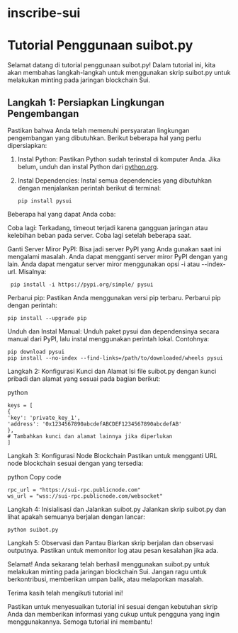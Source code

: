# inscribe-sui

# Tutorial Penggunaan suibot.py

Selamat datang di tutorial penggunaan suibot.py! Dalam tutorial ini, kita akan membahas langkah-langkah untuk menggunakan skrip suibot.py untuk melakukan minting pada jaringan blockchain Sui.

## Langkah 1: Persiapkan Lingkungan Pengembangan

Pastikan bahwa Anda telah memenuhi persyaratan lingkungan pengembangan yang dibutuhkan. Berikut beberapa hal yang perlu dipersiapkan:

1. Instal Python: Pastikan Python sudah terinstal di komputer Anda. Jika belum, unduh dan instal Python dari [python.org](https://www.python.org/).

2. Instal Dependencies: Instal semua dependencies yang dibutuhkan dengan menjalankan perintah berikut di terminal:


       pip install pysui
   
Beberapa hal yang dapat Anda coba:

Coba lagi: Terkadang, timeout terjadi karena gangguan jaringan atau kelebihan beban pada server. Coba lagi setelah beberapa saat.

Ganti Server Miror PyPI: Bisa jadi server PyPI yang Anda gunakan saat ini mengalami masalah. Anda dapat mengganti server miror PyPI dengan yang lain. Anda dapat mengatur server miror menggunakan opsi -i atau --index-url. Misalnya:



     pip install -i https://pypi.org/simple/ pysui

Perbarui pip: Pastikan Anda menggunakan versi pip terbaru. Perbarui pip dengan perintah:


    pip install --upgrade pip

Unduh dan Instal Manual: Unduh paket pysui dan dependensinya secara manual dari PyPI, lalu instal menggunakan perintah lokal. Contohnya:



    pip download pysui
    pip install --no-index --find-links=/path/to/downloaded/wheels pysui

Langkah 2: Konfigurasi Kunci dan Alamat
Isi file suibot.py dengan kunci pribadi dan alamat yang sesuai pada bagian berikut:

python


    keys = [
    {
    'key': 'private_key_1',
    'address': '0x1234567890abcdefABCDEF1234567890abcdefAB'
    },
    # Tambahkan kunci dan alamat lainnya jika diperlukan
    ]

Langkah 3: Konfigurasi Node Blockchain
Pastikan untuk mengganti URL node blockchain sesuai dengan yang tersedia:

python
Copy code

    rpc_url = "https://sui-rpc.publicnode.com"
    ws_url = "wss://sui-rpc.publicnode.com/websocket"
    
Langkah 4: Inisialisasi dan Jalankan suibot.py
Jalankan skrip suibot.py dan lihat apakah semuanya berjalan dengan lancar:


    python suibot.py
    
Langkah 5: Observasi dan Pantau
Biarkan skrip berjalan dan observasi outputnya. Pastikan untuk memonitor log atau pesan kesalahan jika ada.

Selamat! Anda sekarang telah berhasil menggunakan suibot.py untuk melakukan minting pada jaringan blockchain Sui. Jangan ragu untuk berkontribusi, memberikan umpan balik, atau melaporkan masalah.

Terima kasih telah mengikuti tutorial ini!

Pastikan untuk menyesuaikan tutorial ini sesuai dengan kebutuhan skrip Anda dan memberikan informasi yang cukup untuk pengguna yang ingin menggunakannya. Semoga tutorial ini membantu!
